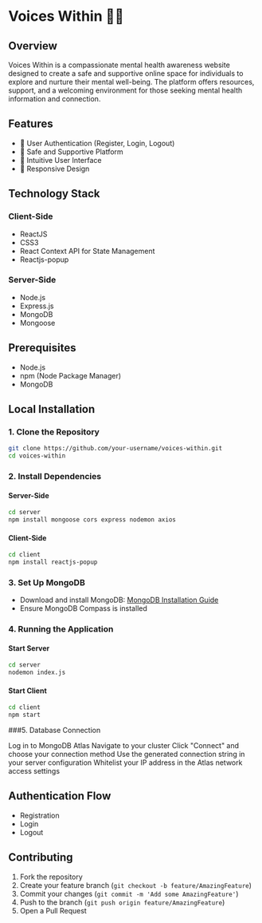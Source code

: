 # Voices Within 💜🧠

## Overview

Voices Within is a compassionate mental health awareness website designed to create a safe and supportive online space for individuals to explore and nurture their mental well-being. The platform offers resources, support, and a welcoming environment for those seeking mental health information and connection.

## Features

- 🔐 User Authentication (Register, Login, Logout)
- 💬 Safe and Supportive Platform
- 🌈 Intuitive User Interface
- 📱 Responsive Design

## Technology Stack

### Client-Side
- ReactJS
- CSS3
- React Context API for State Management
- Reactjs-popup

### Server-Side
- Node.js
- Express.js
- MongoDB
- Mongoose

## Prerequisites

- Node.js
- npm (Node Package Manager)
- MongoDB

## Local Installation

### 1. Clone the Repository
```bash
git clone https://github.com/your-username/voices-within.git
cd voices-within
```

### 2. Install Dependencies

#### Server-Side
```bash
cd server
npm install mongoose cors express nodemon axios
```

#### Client-Side
```bash
cd client
npm install reactjs-popup
```

### 3. Set Up MongoDB
- Download and install MongoDB: [MongoDB Installation Guide](https://www.mongodb.com/docs/manual/installation/)
- Ensure MongoDB Compass is installed

### 4. Running the Application

#### Start Server
```bash
cd server
nodemon index.js
```

#### Start Client
```bash
cd client
npm start
```
###5. Database Connection

Log in to MongoDB Atlas
Navigate to your cluster
Click "Connect" and choose your connection method
Use the generated connection string in your server configuration
Whitelist your IP address in the Atlas network access settings

## Authentication Flow
- Registration
- Login
- Logout

## Contributing

1. Fork the repository
2. Create your feature branch (`git checkout -b feature/AmazingFeature`)
3. Commit your changes (`git commit -m 'Add some AmazingFeature'`)
4. Push to the branch (`git push origin feature/AmazingFeature`)
5. Open a Pull Request
